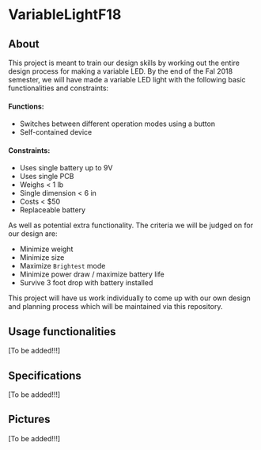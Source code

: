 # VariableLightF18

## About

This project is meant to train our design skills by working out the entire design process for making a variable LED. By the end of the Fal 2018 semester, we will have made a variable LED light with the following basic functionalities and constraints:
#### Functions:
* Switches between different operation modes using a button
* Self-contained device
#### Constraints:
* Uses single battery up to 9V
* Uses single PCB
* Weighs < 1 lb
* Single dimension < 6 in
* Costs < $50
* Replaceable battery

As well as potential extra functionality. The criteria we will be judged on for our design are:
* Minimize weight
* Minimize size
* Maximize `Brightest` mode
* Minimize power draw / maximize battery life
* Survive 3 foot drop with battery installed

This project will have us work individually to come up with our own design and planning process which will be maintained via this repository.

## Usage functionalities
[To be added!!!]

## Specifications
[To be added!!!]

## Pictures
[To be added!!!]
